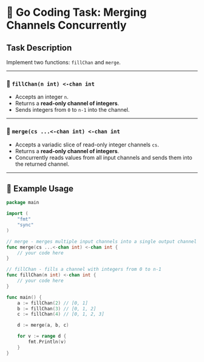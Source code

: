 # 🧩 Go Coding Task: Merging Channels Concurrently

## Task Description

Implement two functions: `fillChan` and `merge`.

---

### 🔧 `fillChan(n int) <-chan int`

- Accepts an integer `n`.
- Returns a **read-only channel of integers**.
- Sends integers from `0` to `n-1` into the channel.

---

### 🔀 `merge(cs ...<-chan int) <-chan int`

- Accepts a variadic slice of read-only integer channels `cs`.
- Returns a **read-only channel of integers**.
- Concurrently reads values from all input channels and sends them into the returned channel.

---

## 🧪 Example Usage

```go
package main

import (
	"fmt"
	"sync"
)

// merge - merges multiple input channels into a single output channel
func merge(cs ...<-chan int) <-chan int {
	// your code here
}

// fillChan - fills a channel with integers from 0 to n-1
func fillChan(n int) <-chan int {
	// your code here
}

func main() {
	a := fillChan(2) // [0, 1]
	b := fillChan(3) // [0, 1, 2]
	c := fillChan(4) // [0, 1, 2, 3]

	d := merge(a, b, c)

	for v := range d {
		fmt.Println(v)
	}
}
